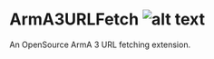 # ArmA3URLFetch ![alt text](https://img2.picload.org/image/dgdiaori/a3uf_transparent_icon_x64.png)
 An OpenSource ArmA 3 URL fetching extension.
